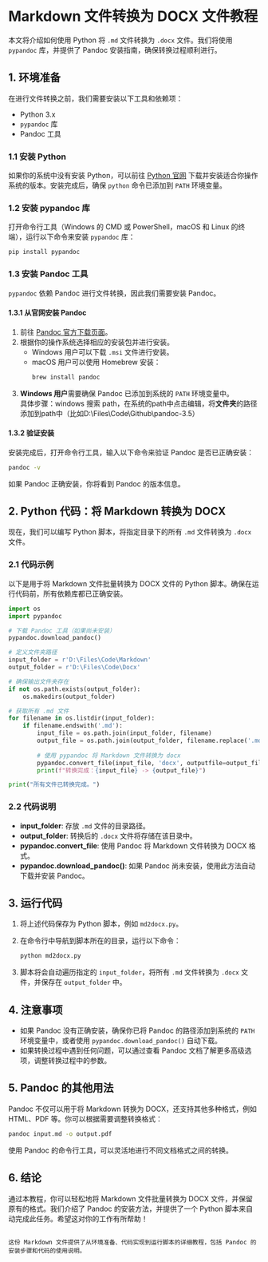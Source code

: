 
# Markdown 文件转换为 DOCX 文件教程

本文将介绍如何使用 Python 将 `.md` 文件转换为 `.docx` 文件。我们将使用 `pypandoc` 库，并提供了 Pandoc 安装指南，确保转换过程顺利进行。

## 1. 环境准备

在进行文件转换之前，我们需要安装以下工具和依赖项：

- Python 3.x
- `pypandoc` 库
- Pandoc 工具

### 1.1 安装 Python

如果你的系统中没有安装 Python，可以前往 [Python 官网](https://www.python.org/downloads/) 下载并安装适合你操作系统的版本。安装完成后，确保 `python` 命令已添加到 `PATH` 环境变量。

### 1.2 安装 pypandoc 库

打开命令行工具（Windows 的 CMD 或 PowerShell，macOS 和 Linux 的终端），运行以下命令来安装 `pypandoc` 库：

```bash
pip install pypandoc
```

### 1.3 安装 Pandoc 工具

`pypandoc` 依赖 Pandoc 进行文件转换，因此我们需要安装 Pandoc。

#### 1.3.1 从官网安装 Pandoc

1. 前往 [Pandoc 官方下载页面](https://pandoc.org/installing.html)。
2. 根据你的操作系统选择相应的安装包并进行安装。
   - Windows 用户可以下载 `.msi` 文件进行安装。
   - macOS 用户可以使用 Homebrew 安装：
     ```bash
     brew install pandoc
     ```
3. **Windows 用户**需要确保 Pandoc 已添加到系统的 `PATH` 环境变量中。  
具体步骤：windows 搜索 path，在系统的path中点击编辑，将**文件夹**的路径添加到path中（比如D:\Files\Code\Github\pandoc-3.5）
#### 1.3.2 验证安装

安装完成后，打开命令行工具，输入以下命令来验证 Pandoc 是否已正确安装：

```bash
pandoc -v
```

如果 Pandoc 正确安装，你将看到 Pandoc 的版本信息。

## 2. Python 代码：将 Markdown 转换为 DOCX

现在，我们可以编写 Python 脚本，将指定目录下的所有 `.md` 文件转换为 `.docx` 文件。

### 2.1 代码示例

以下是用于将 Markdown 文件批量转换为 DOCX 文件的 Python 脚本。确保在运行代码前，所有依赖库都已正确安装。

```python
import os
import pypandoc

# 下载 Pandoc 工具（如果尚未安装）
pypandoc.download_pandoc()

# 定义文件夹路径
input_folder = r'D:\Files\Code\Markdown'
output_folder = r'D:\Files\Code\Docx'

# 确保输出文件夹存在
if not os.path.exists(output_folder):
    os.makedirs(output_folder)

# 获取所有 .md 文件
for filename in os.listdir(input_folder):
    if filename.endswith('.md'):
        input_file = os.path.join(input_folder, filename)
        output_file = os.path.join(output_folder, filename.replace('.md', '.docx'))
        
        # 使用 pypandoc 将 Markdown 文件转换为 docx
        pypandoc.convert_file(input_file, 'docx', outputfile=output_file)
        print(f"转换完成：{input_file} -> {output_file}")

print("所有文件已转换完成。")
```

### 2.2 代码说明

- **input_folder**: 存放 `.md` 文件的目录路径。
- **output_folder**: 转换后的 `.docx` 文件将存储在该目录中。
- **pypandoc.convert_file**: 使用 Pandoc 将 Markdown 文件转换为 DOCX 格式。
- **pypandoc.download_pandoc()**: 如果 Pandoc 尚未安装，使用此方法自动下载并安装 Pandoc。

## 3. 运行代码

1. 将上述代码保存为 Python 脚本，例如 `md2docx.py`。
2. 在命令行中导航到脚本所在的目录，运行以下命令：

   ```bash
   python md2docx.py
   ```

3. 脚本将会自动遍历指定的 `input_folder`，将所有 `.md` 文件转换为 `.docx` 文件，并保存在 `output_folder` 中。

## 4. 注意事项

- 如果 Pandoc 没有正确安装，确保你已将 Pandoc 的路径添加到系统的 `PATH` 环境变量中，或者使用 `pypandoc.download_pandoc()` 自动下载。
- 如果转换过程中遇到任何问题，可以通过查看 Pandoc 文档了解更多高级选项，调整转换过程中的参数。

## 5. Pandoc 的其他用法

Pandoc 不仅可以用于将 Markdown 转换为 DOCX，还支持其他多种格式，例如 HTML、PDF 等。你可以根据需要调整转换格式：

```bash
pandoc input.md -o output.pdf
```

使用 Pandoc 的命令行工具，可以灵活地进行不同文档格式之间的转换。

## 6. 结论

通过本教程，你可以轻松地将 Markdown 文件批量转换为 DOCX 文件，并保留原有的格式。我们介绍了 Pandoc 的安装方法，并提供了一个 Python 脚本来自动完成此任务。希望这对你的工作有所帮助！
```

这份 Markdown 文件提供了从环境准备、代码实现到运行脚本的详细教程，包括 Pandoc 的安装步骤和代码的使用说明。